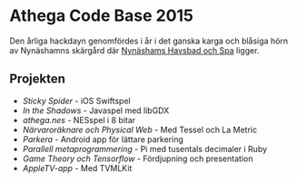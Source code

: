 # Athega Code Base 2015

Den årliga hackdayn genomfördes i år i det ganska karga och blåsiga hörn av Nynäshamns skärgård där <a href="http://www.sodexomeetings.se/nynashavsbad/">Nynäshams Havsbad och Spa</a> ligger. 

## Projekten

 - *Sticky Spider* - iOS Swiftspel
 - *In the Shadows* - Javaspel med libGDX
 - *athega.nes* - NESspel i 8 bitar
 - *Närvaroräknare och Physical Web* - Med Tessel och La Metric
 - *Parkera* - Android app för lättare parkering
 - *Parallell metaprogrammering* - Pi med tusentals decimaler i Ruby
 - *Game Theory och Tensorflow* - Fördjupning och presentation
 - *AppleTV-app* - Med TVMLKit
